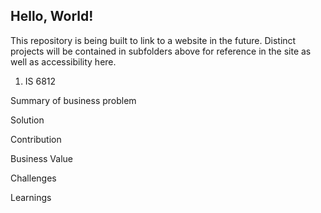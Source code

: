## Hello, World!

This repository is being built to link to a website in the future. Distinct projects will be contained in subfolders above for reference in the site as well as accessibility here.

1. IS 6812

Summary of business problem

Solution

Contribution

Business Value

Challenges

Learnings
